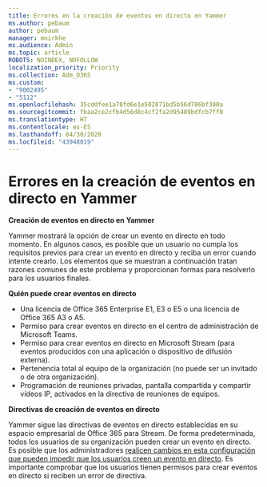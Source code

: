 ```yaml
---
title: Errores en la creación de eventos en directo en Yammer
ms.author: pebaum
author: pebaum
manager: mnirkhe
ms.audience: Admin
ms.topic: article
ROBOTS: NOINDEX, NOFOLLOW
localization_priority: Priority
ms.collection: Adm_O365
ms.custom:
- "9002495"
- "5112"
ms.openlocfilehash: 35cddfee1a78fd6e1e502871bd5b56d786bf300a
ms.sourcegitcommit: fbaa2ce2cfb4d56d8c4cf2fa2d95489bdfcb7ff0
ms.translationtype: HT
ms.contentlocale: es-ES
ms.lasthandoff: 04/30/2020
ms.locfileid: "43948019"
---
```

# <a name="live-events-in-yammer-creation-errors"></a>Errores en la creación de eventos en directo en Yammer

**Creación de eventos en directo en Yammer**

Yammer mostrará la opción de crear un evento en directo en todo momento. En algunos casos, es posible que un usuario no cumpla los requisitos previos para crear un evento en directo y reciba un error cuando intente crearlo. Los elementos que se muestran a continuación tratan razones comunes de este problema y proporcionan formas para resolverlo para los usuarios finales.

**Quién puede crear eventos en directo**
- Una licencia de Office 365 Enterprise E1, E3 o E5 o una licencia de Office 365 A3 o A5.
- Permiso para crear eventos en directo en el centro de administración de Microsoft Teams.
- Permiso para crear eventos en directo en Microsoft Stream (para eventos producidos con una aplicación o dispositivo de difusión externa).
- Pertenencia total al equipo de la organización (no puede ser un invitado o de otra organización).
- Programación de reuniones privadas, pantalla compartida y compartir vídeos IP, activados en la directiva de reuniones de equipos.

**Directivas de creación de eventos en directo**

Yammer sigue las directivas de eventos en directo establecidas en su espacio empresarial de Office 365 para Stream. De forma predeterminada, todos los usuarios de su organización pueden crear un evento en directo. Es posible que los administradores [realicen cambios en esta configuración que pueden impedir que los usuarios creen un evento en directo](https://docs.microsoft.com/stream/live-event-administration#enabling-and-restricting-users-to-creating). Es importante comprobar que los usuarios tienen permisos para crear eventos en directo si reciben un error de directiva.
